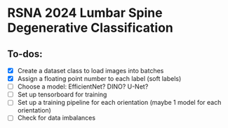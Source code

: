 # RSNA 2024 Lumbar Spine Degenerative Classification

## To-dos:
- [x] Create a dataset class to load images into batches
- [x] Assign a floating point number to each label (soft labels)
- [ ] Choose a model: EfficientNet? DINO? U-Net?
- [ ] Set up tensorboard for training
- [ ] Set up a training pipeline for each orientation (maybe 1 model for each orientation)
- [ ] Check for data imbalances